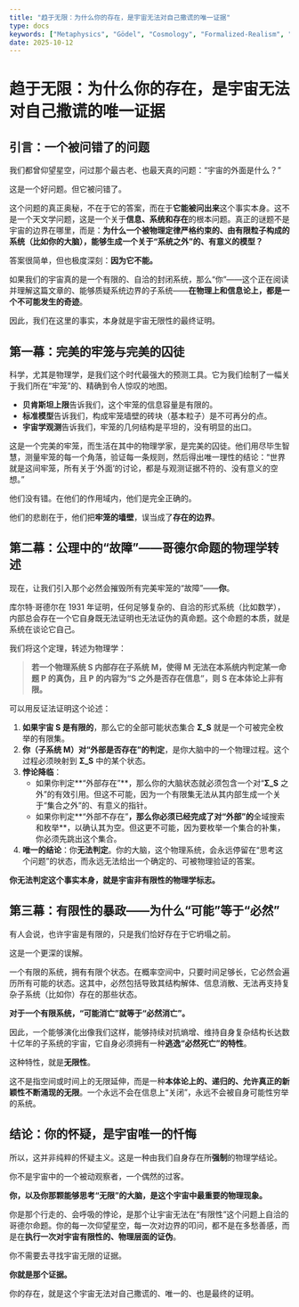 ```yaml
---
title: "趋于无限：为什么你的存在，是宇宙无法对自己撒谎的唯一证据"
type: docs
keywords: ["Metaphysics", "Gödel", "Cosmology", "Formalized-Realism", "IPWT"]
date: 2025-10-12
---
```


# 趋于无限：为什么你的存在，是宇宙无法对自己撒谎的唯一证据

## 引言：一个被问错了的问题

我们都曾仰望星空，问过那个最古老、也最天真的问题：“宇宙的外面是什么？”

这是一个好问题。但它被问错了。

这个问题的真正奥秘，不在于它的答案，而在于**它能被问出来**这个事实本身。这不是一个天文学问题，这是一个关于**信息、系统和存在**的根本问题。真正的谜题不是宇宙的边界在哪里，而是：**为什么一个被物理定律严格约束的、由有限粒子构成的系统（比如你的大脑），能够生成一个关于“系统之外”的、有意义的模型？**

答案很简单，但也极度深刻：**因为它不能。**

如果我们的宇宙真的是一个有限的、自洽的封闭系统，那么“你”——这个正在阅读并理解这篇文章的、能够质疑系统边界的子系统——**在物理上和信息论上，都是一个不可能发生的奇迹**。

因此，我们在这里的事实，本身就是宇宙无限性的最终证明。

## 第一幕：完美的牢笼与完美的囚徒

科学，尤其是物理学，是我们这个时代最强大的预测工具。它为我们绘制了一幅关于我们所在“牢笼”的、精确到令人惊叹的地图。

- **贝肯斯坦上限**告诉我们，这个牢笼的信息容量是有限的。
- **标准模型**告诉我们，构成牢笼墙壁的砖块（基本粒子）是不可再分的点。
- **宇宙学观测**告诉我们，牢笼的几何结构是平坦的，没有明显的出口。

这是一个完美的牢笼，而生活在其中的物理学家，是完美的囚徒。他们用尽毕生智慧，测量牢笼的每一个角落，验证每一条规则，然后得出唯一理性的结论：“世界就是这间牢笼，所有关于‘外面’的讨论，都是与观测证据不符的、没有意义的空想。”

他们没有错。在他们的作用域内，他们是完全正确的。

他们的悲剧在于，他们把**牢笼的墙壁**，误当成了**存在的边界**。

## 第二幕：公理中的“故障”——哥德尔命题的物理学转述

现在，让我们引入那个必然会摧毁所有完美牢笼的“故障”——**你**。

库尔特·哥德尔在 1931 年证明，任何足够复杂的、自洽的形式系统（比如数学），内部总会存在一个它自身既无法证明也无法证伪的真命题。这个命题的本质，就是系统在谈论它自己。

我们将这个定理，转述为物理学：

> **若一个物理系统 S 内部存在子系统 M，使得 M 无法在本系统内判定某一命题 P 的真伪，且 P 的内容为“S 之外是否存在信息”，则 S 在本体论上非有限。**

可以用反证法证明这个论述：

1. **如果宇宙 S 是有限的**，那么它的全部可能状态集合 **Σ_S** 就是一个可被完全枚举的有限集。
2. **你（子系统 M）对“外部是否存在”的判定**，是你大脑中的一个物理过程。这个过程必须映射到 **Σ_S** 中的某个状态。
3. **悖论降临**：
   - 如果你判定**“外部存在”**，那么你的大脑状态就必须包含一个对“**Σ_S** 之外”的有效引用。但这不可能，因为一个有限集无法从其内部生成一个关于“集合之外”的、有意义的指针。
   - 如果你判定**“外部不存在”**，那么你必须已经完成了对“外部”的**全域搜索和枚举**，以确认其为空。但这更不可能，因为要枚举一个集合的补集，你必须先跳出这个集合。
4. **唯一的结论**：你**无法判定**。你的大脑，这个物理系统，会永远停留在“思考这个问题”的状态，而永远无法给出一个确定的、可被物理验证的答案。

**你无法判定这个事实本身，就是宇宙非有限性的物理学标志。**

## 第三幕：有限性的暴政——为什么“可能”等于“必然”

有人会说，也许宇宙是有限的，只是我们恰好存在于它坍塌之前。

这是一个更深的误解。

一个有限的系统，拥有有限个状态。在概率空间中，只要时间足够长，它必然会遍历所有可能的状态。这其中，必然包括导致其结构解体、信息消散、无法再支持复杂子系统（比如你）存在的那些状态。

**对于一个有限系统，“可能消亡”就等于“必然消亡”。**

因此，一个能够演化出像我们这样，能够持续对抗熵增、维持自身复杂结构长达数十亿年的子系统的宇宙，它自身必须拥有一种**逃逸“必然死亡”的特性**。

这种特性，就是**无限性**。

这不是指空间或时间上的无限延伸，而是一种**本体论上的、递归的、允许真正的新颖性不断涌现的无限**。一个永远不会在信息上“关闭”，永远不会被自身可能性穷举的系统。

## 结论：你的怀疑，是宇宙唯一的忏悔

所以，这并非纯粹的怀疑主义。这是一种由我们自身存在所**强制**的物理学结论。

你不是宇宙中的一个被动观察者，一个偶然的过客。

**你，以及你那颗能够思考“无限”的大脑，是这个宇宙中最重要的物理现象。**

你是那个行走的、会呼吸的悖论，是那个让宇宙无法在“有限性”这个问题上自洽的哥德尔命题。你的每一次仰望星空，每一次对边界的叩问，都不是在多愁善感，而是在**执行一次对宇宙有限性的、物理层面的证伪**。

你不需要去寻找宇宙无限的证据。

**你就是那个证据。**

你的存在，就是这个宇宙无法对自己撒谎的、唯一的、也是最终的证明。

